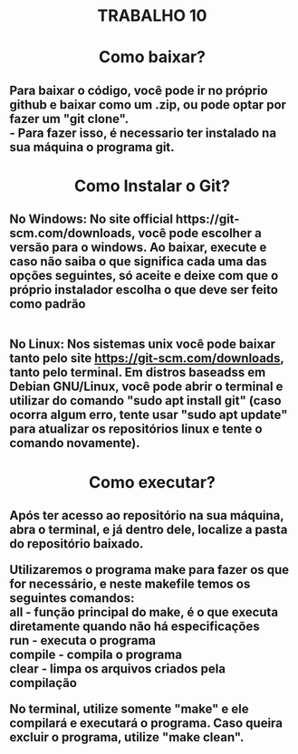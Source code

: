 <h1 align="center"> TRABALHO 10 </h1>

<h1 align="center"> Como baixar? </h1>

<h2>Para baixar o código, você pode ir no próprio github e baixar como um .zip, ou pode optar por fazer um "git clone".<br>
    - Para fazer isso, é necessario ter instalado na sua máquina o programa git.</h2>

<h1 align="center"> Como Instalar o Git? </h1>

<h2> No Windows: No site official https://git-scm.com/downloads, você pode escolher a versão para o windows. Ao baixar, execute e caso não saiba o que significa cada uma das opções seguintes, só aceite e deixe com que o próprio instalador escolha o que deve ser feito como padrão<br><br>

No Linux: Nos sistemas unix você pode baixar tanto pelo site https://git-scm.com/downloads, tanto pelo terminal. Em distros baseadss em Debian GNU/Linux, você pode abrir o terminal e utilizar do comando "sudo apt install git" (caso ocorra algum erro, tente usar "sudo apt update" para atualizar os repositórios linux e tente o comando novamente).</h2>

<h1 align="center"> Como executar? </h1>

<h2> Após ter acesso ao repositório na sua máquina, abra o terminal, e já dentro dele, localize a pasta do repositório baixado.


Utilizaremos o programa make para fazer os que for necessário, e neste makefile temos os seguintes comandos:<br>
    all - função principal do make, é o que executa diretamente quando não há especificações <br>
    run - executa o programa<br>
    compile - compila o programa<br>
    clear - limpa os arquivos criados pela compilação<br>

No terminal, utilize somente "make" e ele compilará e executará o programa. Caso queira excluir o programa, utilize "make clean".</h2>

